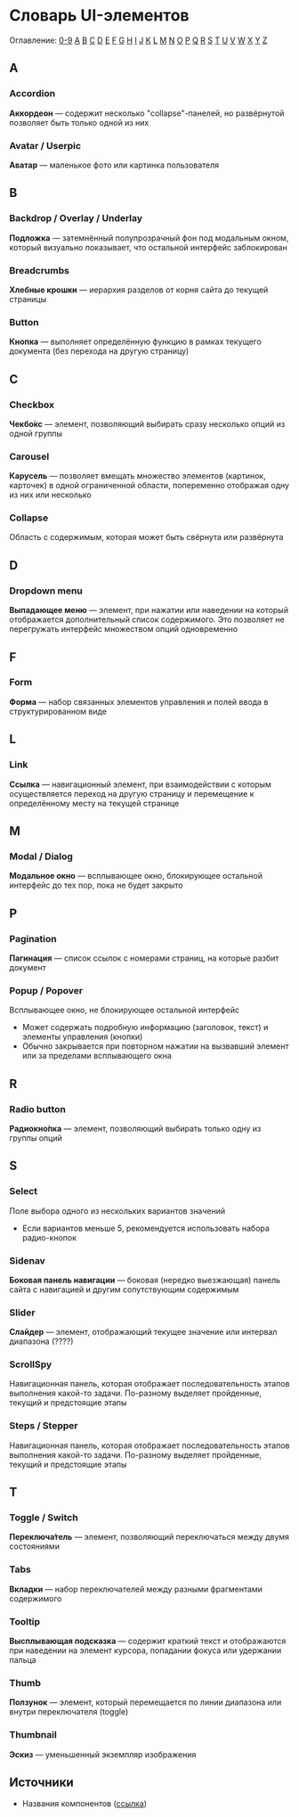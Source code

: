 # Словарь UI-элементов

Оглавление: [0-9](#0-9) [A](#a) [B](#b) [C](#c) [D](#d) [E](#e) [F](#f) [G](#g) [H](#h) [I](#i) [J](#j) [K](#k) [L](#l) [M](#m) [N](#n) [O](#o) [P](#p) [Q](#q) [R](#r) [S](#s) [T](#t) [U](#u) [V](#v) [W](#w) [X](#x) [Y](#y) [Z](#y)

## A

### Accordion
**Аккордеон** — содержит несколько "collapse"-панелей, но развёрнутой позволяет быть только одной из них

### Avatar / Userpic
**Аватар** — маленькое фото или картинка пользователя


## B

### Backdrop / Overlay / Underlay
**Подложка** — затемнённый полупрозрачный фон под модальным окном, который визуально показывает, что остальной интерфейс заблокирован

### Breadcrumbs
**Хлебные крошки** — иерархия разделов от корня сайта до текущей страницы

### Button
**Кнопка** — выполняет определённую функцию в рамках текущего документа (без перехода на другую страницу)


## C

### Checkbox
**Чекбо́кс** — элемент, позволяющий выбирать сразу несколько опций из одной группы

### Carousel
**Карусель** — позволяет вмещать множество элементов (картинок, карточек) в одной ограниченной области, попеременно отображая одну из них или несколько

### Collapse
Область с содержимым, которая может быть свёрнута или развёрнута


## D

### Dropdown menu
**Выпадающее меню** — элемент, при нажатии или наведении на который отображается дополнительный список содержимого. Это позволяет не перегружать интерфейс множеством опций одновременно


## F

### Form
**Форма** — набор связанных элементов управления и полей ввода в структурированном виде


## L

### Link
**Ссылка** — навигационный элемент, при взаимодействии с которым осуществляется переход на другую страницу и перемещение к определённому месту на текущей странице


## M

### Modal / Dialog
**Модальное окно** — всплывающее окно, блокирующее остальной интерфейс до тех пор, пока не будет закрыто

## P

### Pagination
**Пагинация** — список ссылок с номерами страниц, на которые разбит документ

### Popup / Popover
Всплывающее окно, не блокирующее остальной интерфейс
- Может содержать подробную информацию (заголовок, текст) и элементы управления (кнопки)
- Обычно закрывается при повторном нажатии на вызвавший элемент или за пределами всплывающего окна

## R

### Radio button
**Радиокно́пка** — элемент, позволяющий выбирать только одну из группы опций

## S

### Select
Поле выбора одного из нескольких вариантов значений
- Если вариантов меньше 5, рекомендуется использовать набора радио-кнопок

### Sidenav
**Боковая панель навигации** — боковая (нередко выезжающая) панель сайта с навигацией и другим сопутствующим содержимым

### Slider
**Слайдер** — элемент, отображающий текущее значение или интервал диапазона (????)

### ScrollSpy
Навигационная панель, которая отображает последовательность этапов выполнения какой-то задачи. По-разному выделяет пройденные, текущий и предстоящие этапы

### Steps / Stepper
Навигационная панель, которая отображает последовательность этапов выполнения какой-то задачи. По-разному выделяет пройденные, текущий и предстоящие этапы


## T

### Toggle / Switch
**Переключа́тель** — элемент, позволяющий переключаться между двумя состояниями

### Tabs
**Вкладки** — набор переключателей между разными фрагментами содержимого

### Tooltip
**Высплывающая подсказка** — содержит краткий текст и отображаются при наведении на элемент курсора, попадании фокуса или удержании пальца

### Thumb
**Ползунок** — элемент, который перемещается по линии диапазона или внутри переключателя (toggle)

### Thumbnail
**Эскиз** — уменьшенный экземпляр изображения


## Источники
- Названия компонентов ([ссылка](https://www.usability.gov/how-to-and-tools/methods/user-interface-elements.html))
